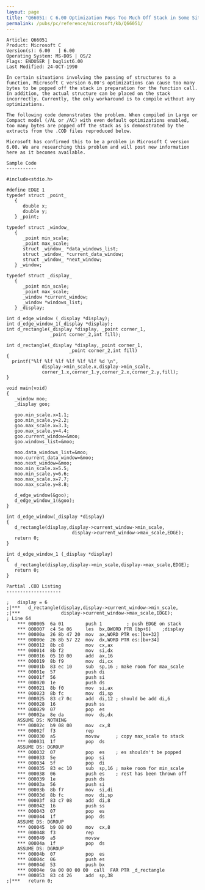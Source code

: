 ```yaml
---
layout: page
title: "Q66051: C 6.00 Optimization Pops Too Much Off Stack in Some Situations"
permalink: /pubs/pc/reference/microsoft/kb/Q66051/
---
```


	Article: Q66051
	Product: Microsoft C
	Version(s): 6.00   | 6.00
	Operating System: MS-DOS | OS/2
	Flags: ENDUSER | buglist6.00
	Last Modified: 24-OCT-1990
	
	In certain situations involving the passing of structures to a
	function, Microsoft C version 6.00's optimizations can cause too many
	bytes to be popped off the stack in preparation for the function call.
	In addition, the actual structure can be placed on the stack
	incorrectly. Currently, the only workaround is to compile without any
	optimizations.
	
	The following code demonstrates the problem. When compiled in Large or
	Compact model (/AL or /AC) with even default optimizations enabled,
	too many bytes are popped off the stack as is demonstrated by the
	extracts from the .COD files reproduced below.
	
	Microsoft has confirmed this to be a problem in Microsoft C version
	6.00. We are researching this problem and will post new information
	here as it becomes available.
	
	Sample Code
	-----------
	
	#include<stdio.h>
	
	#define EDGE 1
	typedef struct _point_
	   {
	      double x;
	      double y;
	   } _point;
	
	typedef struct _window_
	   {
	      _point min_scale;
	      _point max_scale;
	      struct _window_ *data_windows_list;
	      struct _window_ *current_data_window;
	      struct _window_ *next_window;
	   } _window;
	
	typedef struct _display_
	   {
	      _point min_scale;
	      _point max_scale;
	      _window *current_window;
	      _window *windows_list;
	   } _display;
	
	int d_edge_window (_display *display);
	int d_edge_window_1(_display *display);
	int d_rectangle(_display *display, _point corner_1,
	                _point corner_2,int fill);
	
	int d_rectangle(_display *display,_point corner_1,
	                       _point corner_2,int fill)
	{
	  printf("%lf %lf %lf %lf %lf %lf %d \n",
	             display->min_scale.x,display->min_scale,
	             corner_1.x,corner_1.y,corner_2.x,corner_2.y,fill);
	}
	
	void main(void)
	{
	   _window moo;
	   _display goo;
	
	   goo.min_scale.x=1.1;
	   goo.min_scale.y=2.2;
	   goo.max_scale.x=3.3;
	   goo.max_scale.y=4.4;
	   goo.current_window=&moo;
	   goo.windows_list=&moo;
	
	   moo.data_windows_list=&moo;
	   moo.current_data_window=&moo;
	   moo.next_window=&moo;
	   moo.min_scale.x=5.5;
	   moo.min_scale.y=6.6;
	   moo.max_scale.x=7.7;
	   moo.max_scale.y=8.8;
	
	   d_edge_window(&goo);
	   d_edge_window_1(&goo);
	}
	
	int d_edge_window(_display *display)
	{
	   d_rectangle(display,display->current_window->min_scale,
	                        display->current_window->max_scale,EDGE);
	   return 0;
	}
	
	int d_edge_window_1 (_display *display)
	{
	   d_rectangle(display,display->min_scale,display->max_scale,EDGE);
	   return 0;
	}
	
	Partial .COD Listing
	--------------------
	
	;   display = 6
	;|***   d_rectangle(display,display->current_window->min_scale,
	;|***               display->current_window->max_scale,EDGE);
	; Line 64
	    *** 000005  6a 01        push 1         ; push EDGE on stack
	    *** 000007  c4 5e 06     les  bx,DWORD PTR [bp+6]    ;display
	    *** 00000a  26 8b 47 20  mov  ax,WORD PTR es:[bx+32]
	    *** 00000e  26 8b 57 22  mov  dx,WORD PTR es:[bx+34]
	    *** 000012  8b c8        mov  cx,ax
	    *** 000014  8b f2        mov  si,dx
	    *** 000016  05 10 00     add  ax,16
	    *** 000019  8b f9        mov  di,cx
	    *** 00001b  83 ec 10     sub  sp,16 ; make room for max_scale
	    *** 00001e  57           push di
	    *** 00001f  56           push si
	    *** 000020  1e           push ds
	    *** 000021  8b f0        mov  si,ax
	    *** 000023  8b fc        mov  di,sp
	    *** 000025  83 c7 0c     add  di,12 ; should be add di,6
	    *** 000028  16           push ss
	    *** 000029  07           pop  es
	    *** 00002a  8e da        mov  ds,dx
	    ASSUME DS: NOTHING
	    *** 00002c  b9 08 00     mov  cx,8
	    *** 00002f  f3           rep
	    *** 000030  a5           movsw      ; copy max_scale to stack
	    *** 000031  1f           pop  ds
	    ASSUME DS: DGROUP
	    *** 000032  07           pop  es    ; es shouldn't be popped
	    *** 000033  5e           pop  si
	    *** 000034  5f           pop  di
	    *** 000035  83 ec 10     sub  sp,16 ; make room for min_scale
	    *** 000038  06           push es    ; rest has been thrown off
	    *** 000039  1e           push ds
	    *** 00003a  56           push si
	    *** 00003b  8b f7        mov  si,di
	    *** 00003d  8b fc        mov  di,sp
	    *** 00003f  83 c7 08     add  di,8
	    *** 000042  16           push ss
	    *** 000043  07           pop  es
	    *** 000044  1f           pop  ds
	    ASSUME DS: DGROUP
	    *** 000045  b9 08 00     mov  cx,8
	    *** 000048  f3           rep
	    *** 000049  a5           movsw
	    *** 00004a  1f           pop  ds
	    ASSUME DS: DGROUP
	    *** 00004b  07           pop  es
	    *** 00004c  06           push es
	    *** 00004d  53           push bx
	    *** 00004e  9a 00 00 00 00  call  FAR PTR _d_rectangle
	    *** 000053  83 c4 26     add  sp,38
	;|***   return 0;

